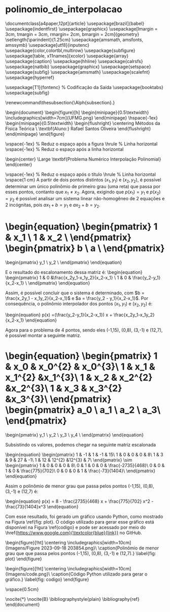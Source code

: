 # polinomio_de_interpolacao
\documentclass[a4paper,12pt]{article}
\usepackage[brazil]{babel}
\usepackage{indentfirst}
\usepackage{graphicx}
\usepackage[lmargin = 3cm, tmargin = 3cm, rmargin= 2cm, bmargin = 2cm]{geometry}
\setlength{\parindent}{1.25cm}
\usepackage{amsmath, amsfonts, amssymb}
\usepackage[utf8]{inputenc}
\usepackage{color,colortbl,multirow}
\usepackage{subfigure}
\usepackage[table, x11names]{xcolor}
\usepackage{array}
\usepackage{caption}
\usepackage{hhline}
\usepackage{calrsfs}
\usepackage{natbib}
\usepackage{graphicx}
\usepackage{setspace}
\usepackage{subfig}
\usepackage{amsmath}
\usepackage{scalefnt}
\usepackage{hyperref}

\usepackage[T1]{fontenc} % Codificação da Saída
\usepackage{booktabs}
\usepackage{subfig}


\renewcommand\thesubsection{\Alph{subsection}.}


\begin{document}
\begin{figure}[h]
    \begin{minipage}{0.5\textwidth}
        \includegraphics[width=7cm]{UFMG.png}
    \end{minipage}
    \hspace{-1ex}
    \begin{minipage}{0.5\textwidth}
        \begin{flushright}
        \centering
             Métodos da Física Teórica \\
            \textbf{Aluno:} Rafael Santos Oliveira
        \end{flushright}
    \end{minipage}
\end{figure}

\vspace{-1ex} % Reduz o espaço após a figura
\hrule % Linha horizontal
\vspace{-1ex} % Reduz o espaço após a linha horizontal

\begin{center}
    \Large \textbf{Problema Numérico Interpolação Polinomial}
\end{center}

\vspace{-1ex} % Reduz o espaço após o título
\hrule % Linha horizontal
\vspace{1 cm}
A partir de dois pontos distintos ($x_1, y_1$) e ($x_2, y_2$), é possível determinar um único polinômio de primeiro grau (uma reta) que passa por esses pontos, contanto que $x_1 \neq x_2$. Agora, exigindo que $p(x_1) = y_1$ e $p(x_2) = y_2$ é possível analisar um sistema linear não-homogêneo de 2 equações e 2 incógnitas, pois $ax_1+b=y_1$ e $ax_2+b = y_2$.

\begin{equation}
\begin{pmatrix}
1 & x_1 \\
1 & x_2 \\
\end{pmatrix}
\begin{pmatrix}
b \\
a \\
\end{pmatrix}
=
\begin{pmatrix}
y_1 \\
y_2 \\
\end{pmatrix}
\end{equation}

E o resultado do escalonamento dessa matriz é:
\begin{equation}
\begin{pmatrix}
1 & 0 &\frac{x_2y_1-x_1y_2}{x_2-x_1} \\
1 & 0 & \frac{y_2-y_1}{x_2-x_1}  \\
\end{pmatrix}
\end{equation}

Assim, é possível concluir que o sistema é determinado, com $b = \frac{x_2y_1 - x_1y_2}{x_2-x_1}$ e $a = \frac{y_2 - y_1}{x_2-x_1}$. Por consequência, o polinômio interpolador dos pontos ($x_1, y_1$) e ($x_2, y_2$) é:

\begin{equation}
    p(x) =(\frac{y_2-y_1}{x_2-x_1}) x + \frac{x_2y_1-x_1y_2}{x_2-x_1}
\end{equation}

Agora para o problema de 4 pontos, sendo eles (-1,15), (0,8), (3,-1) e (12,7), é possível montar a seguinte matriz.


\begin{equation}
\begin{pmatrix}
1 & x_0 & x_0^{2} & x_0^{3}\\
1 & x_1 &  x_1^{2} &x_1^{3}\\
1 & x_2 &   x_2^{2} &x_2^{3}\\
1 & x_3 &  x_3^{2} &x_3^{3}\\
\end{pmatrix}
\begin{pmatrix}
a_0 \\
a_1 \\
a_2 \\
a_3\\
\end{pmatrix}
=
\begin{pmatrix}
y_1 \\
y_2 \\
y_3 \\
y_4 \\
\end{pmatrix}
\end{equation}

Subsistindo os valores, podemos chegar na seguinte matriz escalonada


\begin{equation}
\begin{pmatrix}
1 & -1 & 1 & -1 & 15\\
1 & 0 &  0 & 0 & 8\\
1 & 3 &  9 & 27 & -1\\
1 & 12 &  12^{2} &12^{3} & 7\\
\end{pmatrix}
\sim
\begin{pmatrix}
1 & 0 & 0 &  0 & 8\\
0 & 1 &  0 & 0 & \frac{-2735}{468}\\
0 & 0 &  1 & 0 & \frac{775}{702}\\
0 & 0 &  0 & 1 & \frac{-73}{1404}\\
\end{pmatrix}
\end{equation}

Assim o polinômio de menor grau que passa pelos pontos (-1,15), (0,8), (3,-1) e (12,7) é:

\begin{equation}
    p(x) = 8 - \frac{2735}{468} x + \frac{775}{702} x^2 - \frac{73}{1404}x^3
\end{equation}

Com esse resultado, foi gerado um gráfico usando Python, como mostrado na Figura \ref{fig: plot}. O código utilizado para gerar esse gráfico está disponível na Figura \ref{codigo} e pode ser acessado por meio do \href{https://www.google.com}{\textcolor{blue}{link}} no GitHub.

\begin{figure}[!ht]
    \centering
        \includegraphics[width=10cm]{Imagens/Figure 2023-09-18 203854.png}\\
    \caption{Polinômio de menor grau que que passa pelos pontos (-1,15), (0,8), (3,-1) e (12,7).}
    \label{fig: plot}
\end{figure}


\begin{figure}[!ht]
    \centering
        \includegraphics[width=10cm]{Imagens/code.png}\\
    \caption{Código Python utilizado para gerar o gráfico.}
    \label{fig: codigo}
\end{figure}





\vspace{0.5cm}

\nocite{*}
\nocite{B}
\bibliographystyle{plain}
\bibliography{ref}
\end{document}


